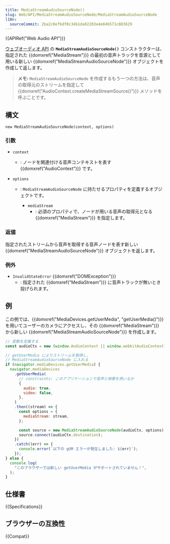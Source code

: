 ```yaml
---
title: MediaStreamAudioSourceNode()
slug: Web/API/MediaStreamAudioSourceNode/MediaStreamAudioSourceNode
l10n:
  sourceCommit: 2ba2c0efbdf0c34b1da02203e4e84b571c883629
---
```


{{APIRef("Web Audio API")}}

[ウェブオーディオ API](/ja/docs/Web/API/Web_Audio_API) の **`MediaStreamAudioSourceNode()`** コンストラクターは、指定された {{domxref("MediaStream")}} の最初の音声トラックを音源として用いる新しい {{domxref("MediaStreamAudioSourceNode")}} オブジェクトを作成して返します。

> **メモ:** `MediaStreamAudioSourceNode` を作成するもう一つの方法は、音声の取得元のストリームを指定して {{domxref("AudioContext.createMediaStreamSource()")}} メソッドを呼ぶことです。

## 構文

```js-nolint
new MediaStreamAudioSourceNode(context, options)
```

### 引数

- `context`
  - : ノードを関連付ける音声コンテキストを表す {{domxref("AudioContext")}} です。
- `options`

  - : `MediaStreamAudioSourceNode` に持たせるプロパティを定義するオブジェクトです。

    - `mediaStream`
      - : 必須のプロパティで、ノードが用いる音声の取得元となる {{domxref("MediaStream")}} を指定します。

### 返値

指定されたストリームから音声を取得する音声ノードを表す新しい {{domxref("MediaStreamAudioSourceNode")}} オブジェクトを返します。

### 例外

- `InvalidStateError` {{domxref("DOMException")}}
  - : 指定された {{domxref("MediaStream")}} に音声トラックが無いとき投げられます。

## 例

この例では、{{domxref("MediaDevices.getUserMedia", "getUserMedia()")}} を用いてユーザーのカメラにアクセスし、その {{domxref("MediaStream")}} から新しい {{domxref("MediaStreamAudioSourceNode")}} を作成します。

```js
// 変数を定義する
const audioCtx = new (window.AudioContext || window.webkitAudioContext)();

// getUserMedia によりストリームを取得し、
// MediaStreamAudioSourceNode に入れる
if (navigator.mediaDevices.getUserMedia) {
  navigator.mediaDevices
    .getUserMedia(
      // constraints: このアプリケーションで音声と映像を用いるか
      {
        audio: true,
        video: false,
      },
    )
    .then((stream) => {
      const options = {
        mediaStream: stream,
      };

      const source = new MediaStreamAudioSourceNode(audioCtx, options);
      source.connect(audioCtx.destination);
    })
    .catch((err) => {
      console.error(`以下の gUM エラーが発生しました: ${err}`);
    });
} else {
  console.log(
    "このブラウザーでは新しい getUserMedia がサポートされていません！",
  );
}
```

## 仕様書

{{Specifications}}

## ブラウザーの互換性

{{Compat}}
